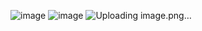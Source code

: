 ![image](https://github.com/Aadityaza/Partical/assets/45432533/4fcd5892-f91a-4681-a89f-3e2f4079f545)
![image](https://github.com/Aadityaza/Partical/assets/45432533/fec84041-67bd-4a2a-ae7e-9904e5bf633f)
![Uploading image.png…]()
